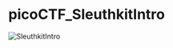 # picoCTF_SleuthkitIntro
![SleuthkitIntro](https://user-images.githubusercontent.com/109030111/230676748-4c89d9d5-1290-43fe-8b1a-33cc0efaa979.png)
